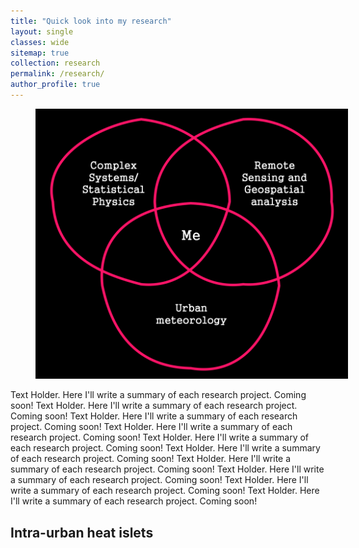```yaml
---
title: "Quick look into my research"
layout: single
classes: wide
sitemap: true
collection: research
permalink: /research/
author_profile: true
---
```


<figure style="width: 500px" class="align-right">
  <img src="/assets/images/Research-Venn.png" alt="">
</figure>

Text Holder. Here I'll write a summary of each research project. Coming soon! Text Holder. Here I'll write a summary of each research project. Coming soon! Text Holder. Here I'll write a summary of each research project. Coming soon! Text Holder. Here I'll write a summary of each research project. Coming soon! Text Holder. Here I'll write a summary of each research project. Coming soon! Text Holder. Here I'll write a summary of each research project. Coming soon! Text Holder. Here I'll write a summary of each research project. Coming soon! Text Holder. Here I'll write a summary of each research project. Coming soon! Text Holder. Here I'll write a summary of each research project. Coming soon! Text Holder. Here I'll write a summary of each research project. Coming soon!


## Intra-urban heat islets

<!-- ![](/assets/images/World_Map.png) -->
